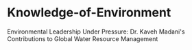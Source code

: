 # Knowledge-of-Environment
Environmental Leadership Under Pressure: Dr. Kaveh Madani's Contributions to Global Water Resource Management
